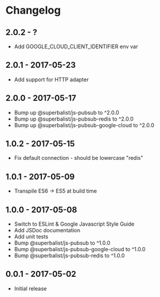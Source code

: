 # Changelog

## 2.0.2 - ?

* Add GOOGLE_CLOUD_CLIENT_IDENTIFIER env var

## 2.0.1 - 2017-05-23

* Add support for HTTP adapter

## 2.0.0 - 2017-05-17

* Bump up @superbalist/js-pubsub to ^2.0.0
* Bump up @superbalist/js-pubsub-redis to ^2.0.0
* Bump up @superbalist/js-pubsub-google-cloud to ^2.0.0

## 1.0.2 - 2017-05-15

* Fix default connection - should be lowercase "redis"

## 1.0.1 - 2017-05-09

* Transpile ES6 -> ES5 at build time

## 1.0.0 - 2017-05-08

* Switch to ESLint & Google Javascript Style Guide
* Add JSDoc documentation
* Add unit tests
* Bump @superbalist/js-pubsub to ^1.0.0
* Bump @superbalist/js-pubsub-google-cloud to ^1.0.0
* Bump @superbalist/js-pubsub-redis to ^1.0.0

## 0.0.1 - 2017-05-02

* Initial release
